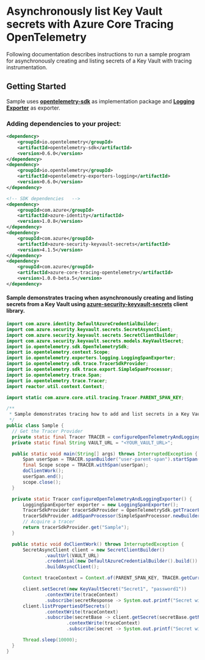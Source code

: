 # Asynchronously list Key Vault secrets with Azure Core Tracing OpenTelemetry

Following documentation describes instructions to run a sample program for asynchronously creating and listing secrets of a Key Vault with tracing instrumentation.

## Getting Started
Sample uses **[opentelemetry-sdk][opentelemetry_sdk]** as implementation package and **[Logging Exporter][logging_exporter]** as exporter.
### Adding dependencies to your project:
```xml
<dependency>
    <groupId>io.opentelemetry</groupId>
    <artifactId>opentelemetry-sdk</artifactId>
    <version>0.6.0</version>
</dependency>
<dependency>
    <groupId>io.opentelemetry</groupId>
    <artifactId>opentelemetry-exporters-logging</artifactId>
    <version>0.6.0</version>
</dependency>
```

```xml
<!-- SDK dependencies   -->
<dependency>
    <groupId>com.azure</groupId>
    <artifactId>azure-identity</artifactId>
    <version>1.0.8</version>
</dependency>
<dependency>
    <groupId>com.azure</groupId>
    <artifactId>azure-security-keyvault-secrets</artifactId>
    <version>4.1.5</version>
</dependency>
<dependency>
    <groupId>com.azure</groupId>
    <artifactId>azure-core-tracing-opentelemetry</artifactId>
    <version>1.0.0-beta.5</version>
</dependency>
```

#### Sample demonstrates tracing when asynchronously creating and listing secrets from a Key Vault using [azure-security-keyvault-secrets][azure_keyvault_secrets] client library.
```java
import com.azure.identity.DefaultAzureCredentialBuilder;
import com.azure.security.keyvault.secrets.SecretAsyncClient;
import com.azure.security.keyvault.secrets.SecretClientBuilder;
import com.azure.security.keyvault.secrets.models.KeyVaultSecret;
import io.opentelemetry.sdk.OpenTelemetrySdk;
import io.opentelemetry.context.Scope;
import io.opentelemetry.exporters.logging.LoggingSpanExporter;
import io.opentelemetry.sdk.trace.TracerSdkProvider;
import io.opentelemetry.sdk.trace.export.SimpleSpanProcessor;
import io.opentelemetry.trace.Span;
import io.opentelemetry.trace.Tracer;
import reactor.util.context.Context;

import static com.azure.core.util.tracing.Tracer.PARENT_SPAN_KEY;

/**
 * Sample demonstrates tracing how to add and list secrets in a Key Vault with tracing enabled with a Logging Exporter.
 */
public class Sample {
  // Get the Tracer Provider
  private static final Tracer TRACER = configureOpenTelemetryAndLoggingExporter();
  private static final String VAULT_URL = "<YOUR_VAULT_URL>";

  public static void main(String[] args) throws InterruptedException {
      Span userSpan = TRACER.spanBuilder("user-parent-span").startSpan();
      final Scope scope = TRACER.withSpan(userSpan);
      doClientWork();
      userSpan.end();
      scope.close();
  }

  private static Tracer configureOpenTelemetryAndLoggingExporter() {
      LoggingSpanExporter exporter = new LoggingSpanExporter();
      TracerSdkProvider tracerSdkProvider = OpenTelemetrySdk.getTracerProvider();
      tracerSdkProvider.addSpanProcessor(SimpleSpanProcessor.newBuilder(exporter).build());
      // Acquire a tracer
      return tracerSdkProvider.get("Sample");
  }

  public static void doClientWork() throws InterruptedException {
      SecretAsyncClient client = new SecretClientBuilder()
              .vaultUrl(VAULT_URL)
              .credential(new DefaultAzureCredentialBuilder().build())
              .buildAsyncClient();

      Context traceContext = Context.of(PARENT_SPAN_KEY, TRACER.getCurrentSpan());

      client.setSecret(new KeyVaultSecret("Secret1", "password1"))
              .contextWrite(traceContext)
              .subscribe(secretResponse -> System.out.printf("Secret with name: %s%n", secretResponse.getName()));
      client.listPropertiesOfSecrets()
              .contextWrite(traceContext)
              .subscribe(secretBase -> client.getSecret(secretBase.getName())
                      .contextWrite(traceContext)
                      .subscribe(secret -> System.out.printf("Secret with name: %s%n", secret.getName())));

      Thread.sleep(10000);
  }
}
```

<!-- Links -->
[azure_keyvault_secrets]: https://mvnrepository.com/artifact/com.azure/azure-security-keyvault-secrets
[opentelemetry_sdk]: https://github.com/open-telemetry/opentelemetry-java/tree/master/sdk
[logging_exporter]: https://github.com/open-telemetry/opentelemetry-java/tree/master/exporters/logging

